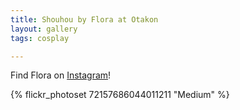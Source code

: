 ```yaml
---
title: Shouhou by Flora at Otakon
layout: gallery
tags: cosplay

---
```


Find Flora on [Instagram](https://www.instagram.com/sunfloradesuu/)!

{% flickr_photoset 72157686044011211 "Medium" %}